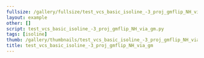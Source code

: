 ```yaml
---
fullsize: /gallery/fullsize/test_vcs_basic_isoline_-3_proj_gmflip_NH_via_gm.png
layout: example
other: []
script: test_vcs_basic_isoline_-3_proj_gmflip_NH_via_gm.py
tags: [isoline]
thumb: /gallery/thumbnails/test_vcs_basic_isoline_-3_proj_gmflip_NH_via_gm.png
title: test_vcs_basic_isoline_-3_proj_gmflip_NH_via_gm
---
```

